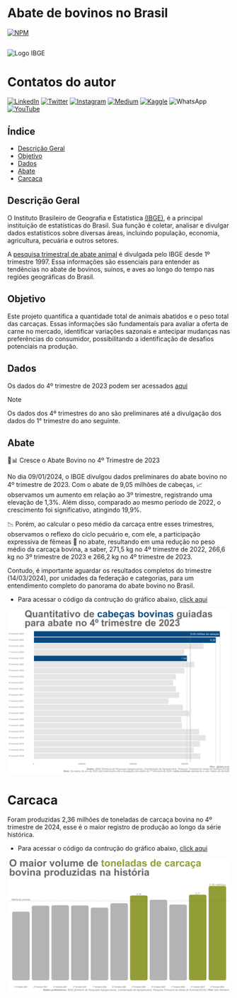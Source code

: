# Abate de bovinos no Brasil


[![NPM](https://img.shields.io/npm/l/react)](https://github.com/italomarquesmonteiro/TrimestraisPecuaria/blob/main/LICENSE)

##

<img style="width:600px; height:250px;" src=".vscode\Images\Carcaça-Bovina.jpg" alt="Logo IBGE">

# Contatos do autor

[![LinkedIn](https://img.shields.io/badge/LinkedIn-0077B5?style=for-the-badge&logo=linkedin&logoColor=white)](https://www.linkedin.com/in/italomarquesmonteiro/)
[![Twitter](https://img.shields.io/badge/X-%23000000.svg?style=for-the-badge&logo=X&logoColor=white)](https://twitter.com/italommonteiro)
[![Instagram](https://img.shields.io/badge/Instagram-E4405F?style=for-the-badge&logo=instagram&logoColor=white)](https://instagram.com/italo.m.m)
[![Medium](https://img.shields.io/badge/Medium-12100E?style=for-the-badge&logo=medium&logoColor=white)](https://medium.com/@italomarquesmonteiro)
[![Kaggle](https://img.shields.io/badge/Kaggle-035a7d?style=for-the-badge&logo=kaggle&logoColor=white)](https://www.kaggle.com/talomarquesmonteiro)
![WhatsApp](https://img.shields.io/badge/WhatsApp-25D366?style=for-the-badge&logo=whatsapp&logoColor=white)
[![YouTube](https://img.shields.io/badge/YouTube-FF0000?style=for-the-badge&logo=youtube&logoColor=white)](https://www.youtube.com/channel/UCB_lseG8dAbdjuemJv-nHXw)

## Índice

<ul>
        <li><a href="#descricao">Descrição Geral</a></li>
        <li><a href="#objetivo">Objetivo</a></li>
        <li><a href="#dados">Dados</a></li>
        <li><a href="#abate">Abate</a></li>
        <li><a href="#carcaca">Carcaca</a></li>
    </ul>

## Descrição Geral

O Instituto Brasileiro de Geografia e Estatística [(IBGE)](https://www.ibge.gov.br/), é a principal instituição de estatísticas do Brasil. Sua função é coletar, analisar e divulgar dados estatísticos sobre diversas áreas, incluindo população, economia, agricultura, pecuária e outros setores. 

A [pesquisa trimestral de abate animal](https://sidra.ibge.gov.br/tabela/1092) é divulgada pelo IBGE desde 1º trimestre 1997.  Essa informações são essenciais para entender as tendências no abate de bovinos, suínos, e aves ao longo do tempo nas regiões geográficas do Brasil.

## Objetivo

Este projeto quantifica a quantidade total de animais abatidos e o peso total das carcaças. Essas informações são fundamentais para avaliar a oferta de carne no mercado, identificar variações sazonais e antecipar mudanças nas preferências do consumidor, possibilitando a identificação de desafios potenciais na produção.

## Dados

Os dados do 4º trimestre de 2023 podem ser acessados [aqui](https://sidra.ibge.gov.br/tabela/6829)

> [!NOTE]
> Os dados dos 4º trimestres do ano são preliminares até a divulgação dos dados do 1° trimestre do ano seguinte.

## Abate

🐂📊 Cresce o Abate Bovino no 4º Trimestre de 2023 

No dia 09/01/2024, o IBGE divulgou dados preliminares do abate bovino no 4º trimestre de 2023. Com o abate de 9,05 milhões de cabeças, 📈 observamos um aumento em relação ao 3º trimestre, registrando uma elevação de 1,3%. Além disso, comparado ao mesmo período de 2022, o crescimento foi significativo, atingindo 19,9%.

📉 Porém, ao calcular o peso médio da carcaça entre esses trimestres, observamos o reflexo do ciclo pecuário e, com ele, a participação expressiva de fêmeas 🐄 no abate, resultando em uma redução no peso médio da carcaça bovina, a saber, 271,5 kg no 4º trimestre de 2022, 266,6 kg no 3º trimestre de 2023 e 266,2 kg no 4º trimestre de 2023.

Contudo, é importante aguardar os resultados completos do trimestre (14/03/2024), por unidades da federação e categorias, para um entendimento completo do panorama do abate bovino no Brasil.

* Para acessar o código da contrução do gráfico abaixo,  [click aqui](https://github.com/italomarquesmonteiro/TrimestraisPecuaria/blob/main/TrimestraisAbate.R)

 <img style="width:px; height:px;" src=".vscode\Images\abate_preliminar_4tri23.png" alt="Abate 4º tri 2023">

# Carcaca

Foram produzidas 2,36 milhões de toneladas de carcaça bovina no 4º trimestre de 2024, esse é o maior registro de produção ao longo da série histórica.

* Para acessar o código da contrução do gráfico abaixo,  [click aqui](https://github.com/italomarquesmonteiro/TrimestraisPecuaria/blob/main/TrimestraisVolumeCarcaca.R)
<img style="width:px; height:px;" src=".vscode\Images\carcaca_preliminar_4tri23.png" alt="Carcaça 4º tri 2023">
